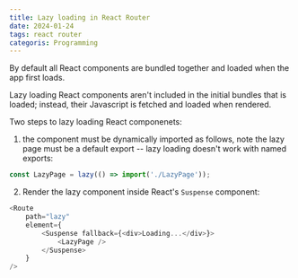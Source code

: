 ```yaml
---
title: Lazy loading in React Router
date: 2024-01-24
tags: react router
categoris: Programming
---
```


By default all React components are bundled together and loaded when the app first loads.

Lazy loading React components aren't included in the initial bundles that is loaded; instead, their Javascript is fetched and loaded when rendered.

Two steps to lazy loading React componenets:

1. the component must be dynamically imported as follows, note the lazy page must be a default export -- lazy loading doesn't work with named exports:

```typescript
const LazyPage = lazy(() => import('./LazyPage'));
```

2.  Render the lazy component inside React's `Suspense` component:

```typescript
<Route
	path="lazy"
	element={
		<Suspense fallback={<div>Loading...</div>}>
			<LazyPage />
		</Suspense>
	}
/>
```